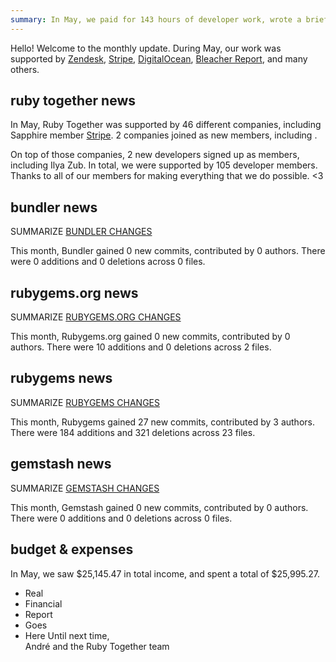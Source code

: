 ```yaml
---
summary: In May, we paid for 143 hours of developer work, wrote a brief summary of what we did during the month.
---
```


Hello! Welcome to the monthly update. During May, our work was supported by [Zendesk](https://www.zendesk.com), [Stripe](https://stripe.com), [DigitalOcean](https://www.digitalocean.com), [Bleacher Report](http://www.bleacherreport.com), and many others.

## ruby together news

In May, Ruby Together was supported by 46 different companies, including Sapphire member [Stripe](https://stripe.com). 2 companies joined as new members, including .

On top of those companies, 2 new developers signed up as members, including Ilya Zub. In total, we were supported by 105 developer members. Thanks to all of our members for making everything that we do possible. &lt;3

## bundler news

SUMMARIZE [BUNDLER CHANGES](https://github.com/bundler/bundler/compare/master@%7B2020-05-01%7D...master@%7B2020-05-31%7D)

This month, Bundler gained 0 new commits, contributed by 0 authors. There were 0 additions and 0 deletions across 0 files.

## rubygems.org news

SUMMARIZE [RUBYGEMS.ORG CHANGES](https://github.com/rubygems/rubygems.org/compare/master@%7B2020-05-01%7D...master@%7B2020-05-31%7D)

This month, Rubygems.org gained 0 new commits, contributed by 0 authors. There were 10 additions and 0 deletions across 2 files.

## rubygems news

SUMMARIZE [RUBYGEMS CHANGES](https://github.com/rubygems/rubygems/compare/master@%7B2020-05-01%7D...master@%7B2020-05-31%7D)

This month, Rubygems gained 27 new commits, contributed by 3 authors. There were 184 additions and 321 deletions across 23 files.

## gemstash news

SUMMARIZE [GEMSTASH CHANGES](https://github.com/bundler/gemstash/compare/master@%7B2020-05-01%7D...master@%7B2020-05-31%7D)

This month, Gemstash gained 0 new commits, contributed by 0 authors. There were 0 additions and 0 deletions across 0 files.

## budget &amp; expenses

In May, we saw $25,145.47 in total income, and spent a total of $25,995.27.

* Real
* Financial
* Report
* Goes
* Here
Until next time,<br>
André and the Ruby Together team

